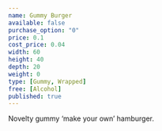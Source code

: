 ```yaml
---
name: Gummy Burger
available: false
purchase_option: "0"
price: 0.1
cost_price: 0.04
width: 60
height: 40
depth: 20
weight: 0
type: [Gummy, Wrapped]
free: [Alcohol]
published: true
---
```

Novelty gummy ‘make your own’ hamburger.